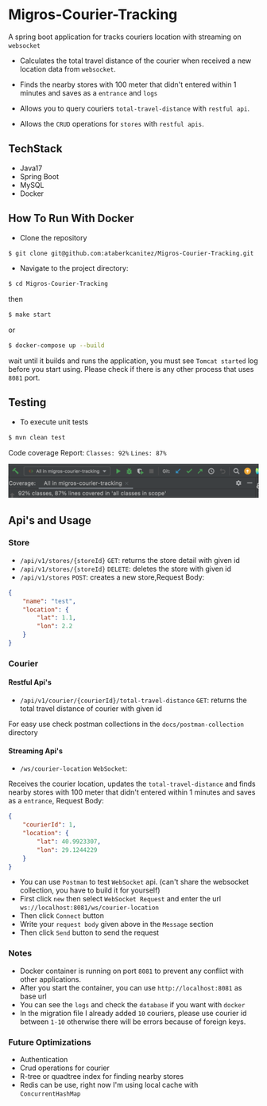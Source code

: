 # Migros-Courier-Tracking

A spring boot application for tracks couriers location with streaming on `websocket`
- Calculates the total travel distance of the courier when received a new location data from `websocket`. 
- Finds the nearby stores with 100 meter that didn't entered within 1 minutes and saves as a `entrance` and `logs`

- Allows you to query couriers `total-travel-distance` with `restful api`.

- Allows the `CRUD` operations for `stores` with `restful apis`.



## TechStack
 - Java17
 - Spring Boot
 - MySQL
 - Docker

## How To Run With Docker
- Clone the repository
```bash
$ git clone git@github.com:ataberkcanitez/Migros-Courier-Tracking.git
```
- Navigate to the project directory:
 ```bash
$ cd Migros-Courier-Tracking
 ```
then
```bash
$ make start
 ```
or
```bash
$ docker-compose up --build
 ```
wait until it builds and runs the application, you must see `Tomcat started` log before you start using. Please check if there is any other process that uses `8081` port.


## Testing
- To execute unit tests
```bash
$ mvn clean test
```

Code coverage Report:
`Classes: 92%` `Lines: 87%`


![coverage-report](docs/img/coverage-report.png)

## Api's and Usage
### Store
- `/api/v1/stores/{storeId}` `GET`: returns the store detail with given id
- `/api/v1/stores/{storeId}` `DELETE`: deletes the store with given id
- `/api/v1/stores` `POST`: creates a new store,Request Body:
```json
{
    "name": "test",
    "location": {
        "lat": 1.1,
        "lon": 2.2
    }
}
```

### Courier
#### Restful Api's
- `/api/v1/courier/{courierId}/total-travel-distance` `GET`: returns the total travel distance of courier with given id

For easy use check postman collections in the `docs/postman-collection` directory

#### Streaming Api's
- `/ws/courier-location` `WebSocket`:
 
Receives the courier location, updates the `total-travel-distance` and finds nearby stores with 100 meter that didn't entered within 1 minutes and saves as a `entrance`, Request Body:
```json
{
    "courierId": 1,
    "location": {
        "lat": 40.9923307, 
        "lon": 29.1244229
    }
}
```
- You can use `Postman` to test `WebSocket` api. (can't share the websocket collection, you have to build it for yourself)
- First click `new` then select `WebSocket Request` and enter the url `ws://localhost:8081/ws/courier-location`
- Then click `Connect` button
- Write your `request body` given above in the `Message` section
- Then click `Send` button to send the request

### Notes
- Docker container is running on port `8081` to prevent any conflict with other applications.
- After you start the container, you can use `http://localhost:8081` as base url
- You can see the `logs` and check the `database` if you want with `docker`
- In the migration file I already added `10` couriers, please use courier id between `1-10` otherwise there will be errors because of foreign keys.


### Future Optimizations
- Authentication
- Crud operations for courier
- R-tree or quadtree index for finding nearby stores
- Redis can be use, right now I'm using local cache with `ConcurrentHashMap`
